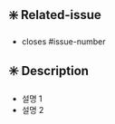 ## ❇️ Related-issue
- closes #issue-number
<!-- issue-number 수정해주세요. -->

## ✳️ Description
- 설명 1
- 설명 2

<!-- 우측 project 설정해주세요. -->
